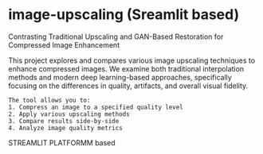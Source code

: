 # image-upscaling (Sreamlit based)
Contrasting Traditional Upscaling and GAN-Based Restoration for Compressed Image Enhancement

This project explores and compares various image upscaling techniques to enhance compressed images. 
    We examine both traditional interpolation methods and modern deep learning-based approaches, 
    specifically focusing on the differences in quality, artifacts, and overall visual fidelity.
    
    The tool allows you to:
    1. Compress an image to a specified quality level
    2. Apply various upscaling methods
    3. Compare results side-by-side
    4. Analyze image quality metrics


STREAMLIT PLATFORMM based
